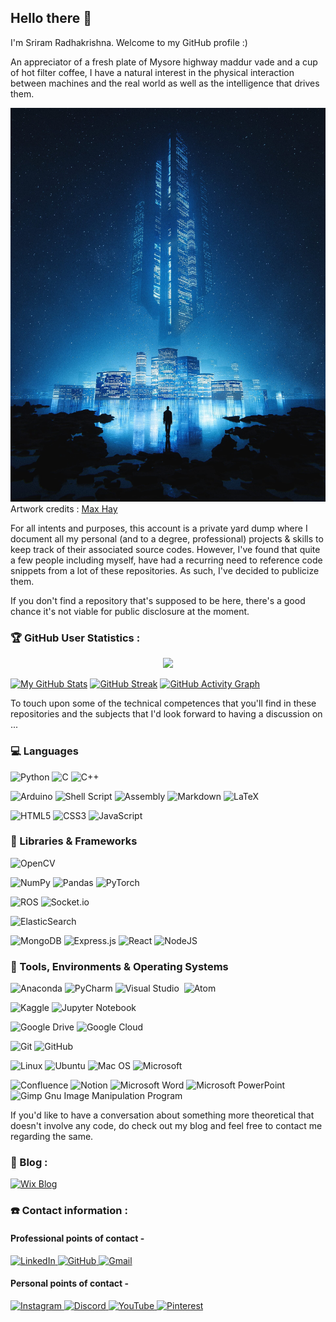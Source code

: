 ## Hello there 👋

I'm Sriram Radhakrishna. Welcome to my GitHub profile :)

An appreciator of a fresh plate of Mysore highway maddur vade and a cup of hot filter coffee, I have a natural interest in the physical interaction between machines and the real world as well as the intelligence that drives them.

[![Sriram's GitHub Banner](./banner.jpg)](https://www.artstation.com/artwork/oAoL9z)
Artwork credits : [Max Hay](https://www.artstation.com/max_v_hay)

For all intents and purposes, this account is a private yard dump where I document all my personal (and to a degree, professional) projects & skills to keep track of their associated source codes. However, I've found that quite a few people including myself, have had a recurring need to reference code snippets from a lot of these repositories. As such, I've decided to publicize them. 

If you don't find a repository that's supposed to be here, there's a good chance it's not viable for public disclosure at the moment.

### 🏆 GitHub User Statistics :

<p align="center">
    <img src="https://github-readme-stats.vercel.app/api/top-langs/?username=SR42-dev&layout=compact&show_icons=true&theme=react)](https://github.com/DenverCoder1/github-readme-streak-stats"></img>
</p>

[![My GitHub Stats](https://github-readme-stats.vercel.app/api/?username=SR42-dev&count_private=true&theme=react&showicons=true)]()
[![GitHub Streak](https://github-readme-streak-stats.herokuapp.com/?user=SR42-dev&theme=react)](https://git.io/streak-stats)
[![GitHub Activity Graph](https://activity-graph.herokuapp.com/graph?username=SR42-dev&theme=react-dark)](https://github.com/ashutosh00710/github-readme-activity-graph)

To touch upon some of the technical competences that you'll find in these repositories and the subjects that I'd look forward to having a discussion on ...

### 💻 Languages
![Python](https://img.shields.io/badge/python-3670A0?style=for-the-badge&logo=python&logoColor=ffdd54)
![C](https://img.shields.io/badge/c-%2300599C.svg?style=for-the-badge&logo=c&logoColor=white)
![C++](https://img.shields.io/badge/c++-%2300599C.svg?style=for-the-badge&logo=c%2B%2B&logoColor=white)

![Arduino](https://img.shields.io/badge/-Arduino-00979D?style=for-the-badge&logo=Arduino&logoColor=white)
![Shell Script](https://img.shields.io/badge/shell_script-%23121011.svg?style=for-the-badge&logo=gnu-bash&logoColor=white)
![Assembly](https://img.shields.io/badge/_-ASM-6E4C13.svg?style=for-the-badge)
![Markdown](https://img.shields.io/badge/markdown-%23000000.svg?style=for-the-badge&logo=markdown&logoColor=white)
![LaTeX](https://img.shields.io/badge/latex-%23008080.svg?style=for-the-badge&logo=latex&logoColor=white)

![HTML5](https://img.shields.io/badge/html5-%23E34F26.svg?style=for-the-badge&logo=html5&logoColor=white)
![CSS3](https://img.shields.io/badge/css3-%231572B6.svg?style=for-the-badge&logo=css3&logoColor=white)
![JavaScript](https://img.shields.io/badge/javascript-%23323330.svg?style=for-the-badge&logo=javascript&logoColor=%23F7DF1E)


### 🧰 Libraries & Frameworks
![OpenCV](https://img.shields.io/badge/opencv-%23white.svg?style=for-the-badge&logo=opencv&logoColor=white)

![NumPy](https://img.shields.io/badge/numpy-%23013243.svg?style=for-the-badge&logo=numpy&logoColor=white)
![Pandas](https://img.shields.io/badge/pandas-%23150458.svg?style=for-the-badge&logo=pandas&logoColor=white)
![PyTorch](https://img.shields.io/badge/PyTorch-%23EE4C2C.svg?style=for-the-badge&logo=PyTorch&logoColor=white)

![ROS](https://img.shields.io/badge/ros-%230A0FF9.svg?style=for-the-badge&logo=ros&logoColor=white)
![Socket.io](https://img.shields.io/badge/Socket.io-black?style=for-the-badge&logo=socket.io&badgeColor=010101)

![ElasticSearch](https://img.shields.io/badge/Elastic_Search-005571?style=for-the-badge&logo=elasticsearch&logoColor=white)

![MongoDB](https://img.shields.io/badge/MongoDB-%234ea94b.svg?style=for-the-badge&logo=mongodb&logoColor=white)
![Express.js](https://img.shields.io/badge/express.js-%23404d59.svg?style=for-the-badge&logo=express&logoColor=%2361DAFB)
![React](https://img.shields.io/badge/react-%2320232a.svg?style=for-the-badge&logo=react&logoColor=%2361DAFB)
![NodeJS](https://img.shields.io/badge/node.js-6DA55F?style=for-the-badge&logo=node.js&logoColor=white)

### 🔧 Tools, Environments & Operating Systems
![Anaconda](https://img.shields.io/badge/Anaconda-%2344A833.svg?style=for-the-badge&logo=anaconda&logoColor=white)
![PyCharm](https://img.shields.io/badge/pycharm-143?style=for-the-badge&logo=pycharm&logoColor=black&color=black&labelColor=green)
![Visual Studio](https://img.shields.io/badge/Visual%20Studio-5C2D91.svg?style=for-the-badge&logo=visual-studio&logoColor=white)
<a href=""><img alt="" src="https://img.shields.io/badge/Arduino_IDE-00979D?style=for-the-badge&logo=arduino&logoColor=white" /></a>
![Atom](https://img.shields.io/badge/Atom-%2366595C.svg?style=for-the-badge&logo=atom&logoColor=white)

![Kaggle](https://img.shields.io/badge/Kaggle-035a7d?style=for-the-badge&logo=kaggle&logoColor=white)
![Jupyter Notebook](https://img.shields.io/badge/jupyter-%23FA0F00.svg?style=for-the-badge&logo=jupyter&logoColor=white)

![Google Drive](https://img.shields.io/badge/Google%20Drive-4285F4?style=for-the-badge&logo=googledrive&logoColor=white)
![Google Cloud](https://img.shields.io/badge/GoogleCloud-%234285F4.svg?style=for-the-badge&logo=google-cloud&logoColor=white)

![Git](https://img.shields.io/badge/git-%23F05033.svg?style=for-the-badge&logo=git&logoColor=white)
![GitHub](https://img.shields.io/badge/github-%23121011.svg?style=for-the-badge&logo=github&logoColor=white)

![Linux](https://img.shields.io/badge/Linux-FCC624?style=for-the-badge&logo=linux&logoColor=black)
![Ubuntu](https://img.shields.io/badge/Ubuntu-E95420?style=for-the-badge&logo=ubuntu&logoColor=white)
![Mac OS](https://img.shields.io/badge/mac%20os-000000?style=for-the-badge&logo=macos&logoColor=F0F0F0)
![Microsoft](https://img.shields.io/badge/Microsoft-0078D4?style=for-the-badge&logo=microsoft&logoColor=white)

![Confluence](https://img.shields.io/badge/confluence-%23172BF4.svg?style=for-the-badge&logo=confluence&logoColor=white)
![Notion](https://img.shields.io/badge/Notion-%23000000.svg?style=for-the-badge&logo=notion&logoColor=white)
![Microsoft Word](https://img.shields.io/badge/Microsoft_Word-2B579A?style=for-the-badge&logo=microsoft-word&logoColor=white)
![Microsoft PowerPoint](https://img.shields.io/badge/Microsoft_PowerPoint-B7472A?style=for-the-badge&logo=microsoft-powerpoint&logoColor=white)
![Gimp Gnu Image Manipulation Program](https://img.shields.io/badge/Gimp-657D8B?style=for-the-badge&logo=gimp&logoColor=FFFFFF)

If you'd like to have a conversation about something more theoretical that doesn't involve any code, do check out my blog and feel free to contact me regarding the same.

### 📝 Blog :
<a href="https://sriramradhakrishna42.wixsite.com/sr42">
  <img alt="Wix Blog" src="https://img.shields.io/badge/wix-000?style=for-the-badge&logo=wix&logoColor=white"/>
</a>

### ☎️ Contact information :
#### Professional points of contact -
<a href="https://www.linkedin.com/in/sriram-radhakrishna/">
  <img alt="LinkedIn" src="https://img.shields.io/badge/linkedin-%230077B5.svg?style=for-the-badge&logo=linkedin&logoColor=white?"/>
</a>
<a href="https://github.com/SR42-dev">
  <img alt="GitHub" src="https://img.shields.io/badge/github-%23121011.svg?style=for-the-badge&logo=github&logoColor=white"/>
</a>
<a href="sriram.radhakrishna42@gmail.com">
  <img alt="Gmail" src="https://img.shields.io/badge/Gmail-D14836?style=for-the-badge&logo=gmail&logoColor=white"/>
</a></br>

#### Personal points of contact -
<a href="https://www.instagram.com/sriram_radhakrishna42/">
  <img alt="Instagram" src="https://img.shields.io/badge/Instagram-E4405F?style=for-the-badge&logo=instagram&logoColor=white"/>
</a>
<a href="https://discordapp.com/users/531829555325829143">
  <img alt="Discord" src="https://img.shields.io/badge/Discord-%237289DA.svg?style=for-the-badge&logo=discord&logoColor=white"/>
</a>
<a href="https://www.youtube.com/channel/UC-0S61jIRwGjAQswqviHqrg">
  <img alt="YouTube" src="https://img.shields.io/badge/YouTube-%23FF0000.svg?style=for-the-badge&logo=YouTube&logoColor=white"/>
</a>
<a href="https://in.pinterest.com/sriram_radhakrishna42/">
  <img alt="Pinterest" src="https://img.shields.io/badge/Pinterest-%23E60023.svg?style=for-the-badge&logo=Pinterest&logoColor=white"/>
</a>
